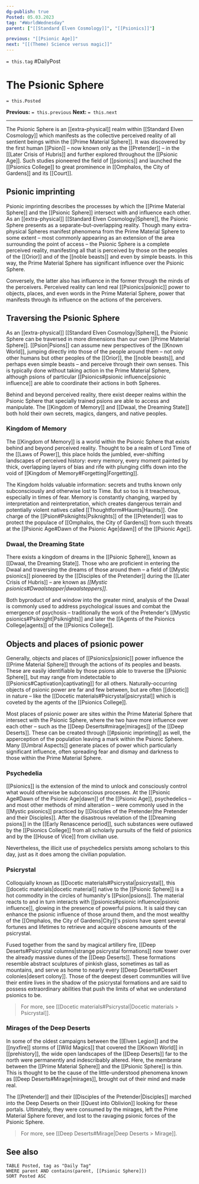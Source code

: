```yaml
---
dg-publish: true
Posted: 05.03.2023
tag: "#WorldWednesday"
parent: ["[[Standard Elven Cosmology]]", "[[Psionics]]"]

previous: "[[Psionic Age]]"
next: "[[(Theme) Science versus magic]]"
---
```

`= this.tag` #DailyPost 
# The Psionic Sphere
`= this.Posted`

**Previous:** `= this.previous`
**Next:** `= this.next`

---

The Psionic Sphere is an [[extra-physical]] realm within [[Standard Elven Cosmology]] which manifests as the collective perceived reality of all sentient beings within the [[Prime Material Sphere]]. It was discovered by the first human [[Psion]] – now known only as the [[Pretender]] – in the [[Later Crisis of Hubris]] and further explored throughout the [[Psionic Age]]. Such studies pioneered the field of [[psionics]] and launched the [[Psionics College]] to great prominence in [[Omphalos, the City of Gardens]] and its [[Court]].

## Psionic imprinting

Psionic imprinting describes the processes by which the [[Prime Material Sphere]] and the [[Psionic Sphere]] intersect with and influence each other. As an [[extra-physical]] [[Standard Elven Cosmology|Sphere]], the Psionic Sphere presents as a separate-but-overlapping reality. Though many extra-physical Spheres manifest phenomena from the Prime Material Sphere to some extent – most commonly appearing as an extension of the area surrounding the point of access – the Psionic Sphere is a complete perceived reality, manifesting all that is perceived by those on the peoples of the [[Orior]] and of the [[noble beasts]] and even by simple beasts. In this way, the Prime Material Sphere has significant influence over the Psionic Sphere.

Conversely, the latter also has influence in the former through the minds of the perceivers. Perceived reality can lend real [[Psionics|psionic]] power to objects, places, and even words in the Prime Material Sphere, power that manifests through its influence on the actions of the perceivers.

## Traversing the Psionic Sphere

As an [[extra-physical]] [[Standard Elven Cosmology|Sphere]], the Psionic Sphere can be traversed in more dimensions than our own [[Prime Material Sphere]]. [[Psion|Psions]] can assume new perspectives of the [[Known World]], jumping directly into those of the people around them – not only other humans but other peoples of the [[Orior]], the [[noble beasts]], and perhaps even simple beasts – and perceive through their own senses. This is typically done without taking action in the Prime Material Sphere, although psions of particular [[Psionics#psionic influence|psionic influence]] are able to coordinate their actions in both Spheres.

Behind and beyond perceived reality, there exist deeper realms within the Psionic Sphere that specially trained psions are able to access and manipulate. The [[Kingdom of Memory]] and [[Dwaal, the Dreaming State]] both hold their own secrets, magics, dangers, and native peoples.

### Kingdom of Memory

The [[Kingdom of Memory]] is a world within the Psionic Sphere that exists behind and beyond perceived reality. Thought to be a realm of Lord Time of the [[Laws of Power]], this place holds the jumbled, ever-shifting landscapes of perceived history: every memory, every moment painted by thick, overlapping layers of bias and rife with plunging cliffs down into the void of [[Kingdom of Memory#Forgetting|Forgetting]].

The Kingdom holds valuable information: secrets and truths known only subconsciously and otherwise lost to Time. But so too is it treacherous, especially in times of fear. Memory is constantly changing, warped by interpretation and reinterpretation, which creates dangerous terrain and potentially violent natives called [[Thoughtform#Haunts|Haunts]]. One charge of the [[Psion#Psiknights|Psiknights]] of the [[Pretender]] was to protect the populace of [[Omphalos, the City of Gardens]] from such threats at the [[Psionic Age#Dawn of the Psionic Age|dawn]] of the [[Psionic Age]].

### Dwaal, the Dreaming State

There exists a kingdom of dreams in the [[Psionic Sphere]], known as [[Dwaal, the Dreaming State]]. Those who are proficient in entering the Dwaal and traversing the dreams of those around them – a field of [[Mystic psionics]] pioneered by the [[Disciples of the Pretender]] during the [[Later Crisis of Hubris]] – are known as *[[Mystic psionics#Dwaalstepper|dwaalsteppers]]*.

Both byproduct of and window into the greater mind, analysis of the Dwaal is commonly used to address psychological issues and combat the emergence of psychosis – traditionally the work of the Pretender's [[Mystic psionics#Psiknight|Psiknights]] and later the [[Agents of the Psionics College|agents]] of the [[Psionics College]].

## Objects and places of psionic power

Generally, objects and places of [[Psionics|psionic]] power influence the [[Prime Material Sphere]] through the actions of its peoples and beasts. These are easily identifiable by those psions able to traverse the [[Psionic Sphere]], but may range from indetectable to [[Psionics#Captivation|captivating]] for all others. Naturally-occurring objects of psionic power are far and few between, but are often [[docetic]] in nature – like the [[Docetic materials#Psicrystal|psicrystal]] which is coveted by the agents of the [[Psionics College]].

Most places of psionic power are sites within the Prime Material Sphere that intersect with the Psionic Sphere, where the two have more influence over each other – such as the [[Deep Deserts#mirage|mirages]] of the [[Deep Deserts]]. These can be created through [[#psionic imprinting]] as well, the apperception of the population leaving a mark within the Psionic Sphere. Many [[Umbral Aspects]] generate places of power which particularly significant influence, often spreading fear and dismay and darkness to those within the Prime Material Sphere.

### Psychedelia

[[Psionics]] is the extension of the mind to unlock and consciously control what would otherwise be subconscious processes. At the [[Psionic Age#Dawn of the Psionic Age|dawn]] of the [[Psionic Age]], psychedelics – and most other methods of mind alteration – were commonly used in the [[Mystic psionics]] practiced by [[Disciples of the Pretender|the Pretender and their Disciples]]. After the disastrous revelation of the [[Dreaming psions]] in the [[Early Renascence period]], such substances were outlawed by the [[Psionics College]] from all scholarly pursuits of the field of psionics and by the [[House of Vice]] from civilian use.

Nevertheless, the illicit use of psychedelics persists among scholars to this day, just as it does among the civilian population. 

### Psicrystal

Colloquially known as [[Docetic materials#Psicrystal|psicrystal]], this [[docetic materials|docetic material]] native to the [[Psionic Sphere]] is a hot commodity in the circles of humanity's [[Psion|psions]]. The material reacts to and in turn interacts with [[psionics#psionic influence|psionic influence]], glowing in the presence of powerful psions. It is said they can enhance the psionic influence of those around them, and the most wealthy of the [[Omphalos, the City of Gardens|City]]'s psions have spent several fortunes and lifetimes to retrieve and acquire obscene amounts of the psicrystal.

Fused together from the sand by magical artillery fire, [[Deep Deserts#Psicrystal columns|strange psicrystal formations]] now tower over the already massive dunes of the [[Deep Deserts]]. These formations resemble abstract sculptures of pinkish glass, sometimes as tall as mountains, and serve as home to nearly every [[Deep Deserts#Desert colonies|desert colony]]. Those of the deepest desert communities will live their entire lives in the shadow of the psicrystal formations and are said to possess extraordinary abilities that push the limits of what we understand psionics to be.

> For more, see [[Docetic materials#Psicrystal|Docetic materials > Psicrystal]].

### Mirages of the Deep Deserts

In some of the oldest campaigns between the [[Elven Legion]] and the [[nyxfire]] storms of [[Wild Magics]] that covered the [[Known World]] in [[prehistory]], the wide open landscapes of the [[Deep Deserts]] far to the north were permanently and indescribably altered. Here, the membrane between the [[Prime Material Sphere]] and the [[Psionic Sphere]] is thin. This is thought to be the cause of the little-understood phenomena known as [[Deep Deserts#Mirage|mirages]], brought out of their mind and made real.

The [[Pretender]] and their [[Disciples of the Pretender|Disciples]] marched into the Deep Deserts on their [[Quest into Oblivion]] looking for these portals. Ultimately, they were consumed by the mirages, left the Prime Material Sphere forever, and lost to the ravaging psionic forces of the Psionic Sphere.

> For more, see [[Deep Deserts#Mirage|Deep Deserts > Mirage]].

## See also
```dataview
TABLE Posted, tag as "Daily Tag"
WHERE parent AND contains(parent, [[Psionic Sphere]])
SORT Posted ASC
```